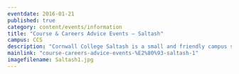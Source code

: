 ```yaml
---
eventdate: 2016-01-21
published: true
category: content/events/information
title: "Course & Careers Advice Events – Saltash"
campus: CCS
description: "Cornwall College Saltash is a small and friendly campus sat in a suburban location, perfect if..."
mainlink: "course-careers-advice-events-%E2%80%93-saltash-1"
imagefilename: Saltash1.jpg
---
```

